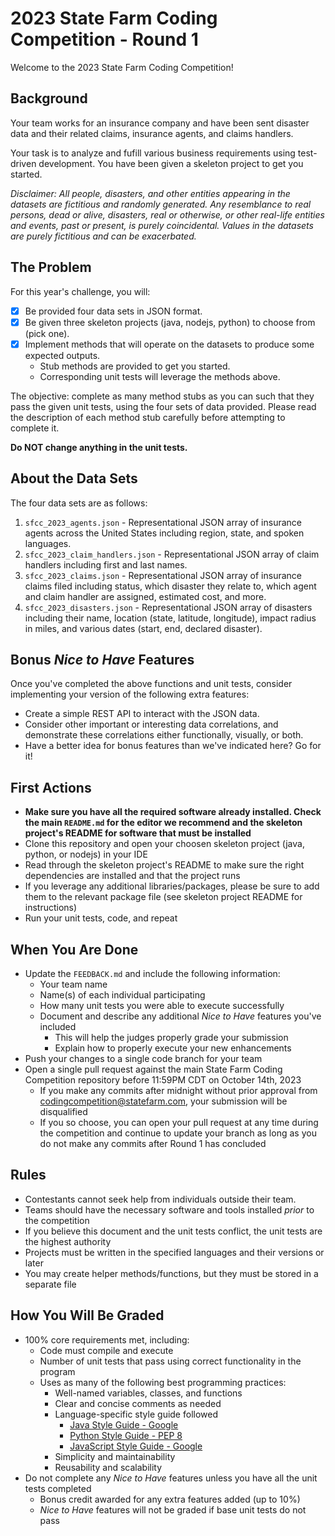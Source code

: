 # 2023 State Farm Coding Competition - Round 1

Welcome to the 2023 State Farm Coding Competition!

## Background

Your team works for an insurance company and have been sent disaster data and their related claims, insurance agents, and claims handlers.

Your task is to analyze and fufill various business requirements using test-driven development. You have been given a skeleton project to get you started.

*Disclaimer: All people, disasters, and other entities appearing in the datasets are fictitious and randomly generated. Any resemblance to real persons, dead or alive, disasters, real or otherwise, or other real-life entities and events, past or present, is purely coincidental. Values in the datasets are purely fictitious and can be exacerbated.*

## The Problem

For this year's challenge, you will:

- [x] Be provided four data sets in JSON format.
- [x] Be given three skeleton projects (java, nodejs, python) to choose from (pick one).
- [x] Implement methods that will operate on the datasets to produce some expected outputs.
    - Stub methods are provided to get you started.
    - Corresponding unit tests will leverage the methods above.

The objective: complete as many method stubs as you can such that they pass the given unit tests, using the four sets of data provided. Please read the description of each method stub carefully before attempting to complete it.

**Do NOT change anything in the unit tests.**

## About the Data Sets

The four data sets are as follows:

1. `sfcc_2023_agents.json` - Representational JSON array of insurance agents across the United States including region, state, and spoken languages.
2. `sfcc_2023_claim_handlers.json` - Representational JSON array of claim handlers including first and last names.
3. `sfcc_2023_claims.json` - Representational JSON array of insurance claims filed including status, which disaster they relate to, which agent and claim handler are assigned, estimated cost, and more.
4. `sfcc_2023_disasters.json` - Representational JSON array of disasters including their name, location (state, latitude, longitude), impact radius in miles, and various dates (start, end, declared disaster).

## Bonus _Nice to Have_ Features

Once you've completed the above functions and unit tests, consider implementing your version of the following extra features:

- Create a simple REST API to interact with the JSON data.
- Consider other important or interesting data correlations, and demonstrate these correlations either functionally, visually, or both.
- Have a better idea for bonus features than we've indicated here? Go for it!

## First Actions

- **Make sure you have all the required software already installed. Check the main `README.md` for the editor we recommend and the skeleton project's README for software that must be installed**
- Clone this repository and open your choosen  skeleton project (java, python, or nodejs) in your IDE
- Read through the skeleton project's README to make sure the right dependencies are installed and that the project runs
- If you leverage any additional libraries/packages, please be sure to add them to the relevant package file (see skeleton project README for instructions)
- Run your unit tests, code, and repeat

## When You Are Done

- Update the `FEEDBACK.md` and include the following information:
    - Your team name
    - Name(s) of each individual participating
    - How many unit tests you were able to execute successfully
    - Document and describe any additional _Nice to Have_ features you've included
        - This will help the judges properly grade your submission
        - Explain how to properly execute your new enhancements
- Push your changes to a single code branch for your team
- Open a single pull request against the main State Farm Coding Competition repository before 11:59PM CDT on October 14th, 2023
    - If you make any commits after midnight without prior approval from codingcompetition@statefarm.com, your submission will be disqualified
    - If you so choose, you can open your pull request at any time during the competition and continue to update your branch as long as you do not make any commits after Round 1 has concluded

## Rules

- Contestants cannot seek help from individuals outside their team.
- Teams should have the necessary software and tools installed *prior* to the competition
- If you believe this document and the unit tests conflict, the unit tests are the highest authority
- Projects must be written in the specified languages and their versions or later
- You may create helper methods/functions, but they must be stored in a separate file

## How You Will Be Graded

- 100% core requirements met, including:
    - Code must compile and execute
    - Number of unit tests that pass using correct functionality in the program
    - Uses as many of the following best programming practices:
        - Well-named variables, classes, and functions
        - Clear and concise comments as needed
        - Language-specific style guide followed
          - [Java Style Guide - Google](https://google.github.io/styleguide/javaguide.html)
          - [Python Style Guide - PEP 8](https://peps.python.org/pep-0008/)
          - [JavaScript Style Guide - Google](https://google.github.io/styleguide/jsguide.html)
        - Simplicity and maintainability
        - Reusability and scalability
- Do not complete any _Nice to Have_ features unless you have all the unit tests completed
    - Bonus credit awarded for any extra features added (up to 10%)
    - _Nice to Have_ features will not be graded if base unit tests do not pass
